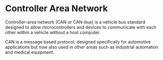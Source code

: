 # Controller Area Network

Controller–area network (CAN or CAN-bus) is a vehicle bus standard designed
to allow microcontrollers and devices to communicate with each other within
a vehicle without a host computer.

CAN is a message based protocol, designed specifically for automotive
applications but now also used in other areas such as industrial automation
and medical equipment.
